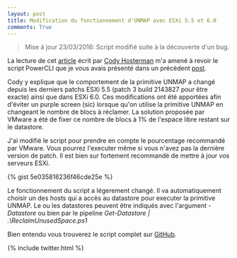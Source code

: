 ```yaml
---
layout: post
title: Modification du fonctionnement d'UNMAP avec ESXi 5.5 et 6.0
comments: True
---
```


> Mise à jour 23/03/2016: Script modifié suite à la découverte d'un bug.

La lecture de cet [article](http://www.codyhosterman.com/2015/07/unmap-block-count-behavior-change-in-esxi-5-5-p3/) écrit par [Cody Hosterman](https://twitter.com/codyhosterman) m'a amené à revoir le script PowerCLI que je vous avais présenté dans un précèdent [post](http://blog.okcomputer.io/2015/03/26/VMware-ESXi-UNMAP-PowerCLI/).

Cody y explique que le comportement de la primitive UNMAP a changé depuis les derniers patchs ESXi 5.5 (patch 3 build   2143827 pour être exacte) ainsi que dans ESXi 6.0. Ces modifications ont été apportées afin d'éviter un purple screen (sic) lorsque qu'on utilise la primitive UNMAP en changeant le nombre de blocs à réclamer. La solution proposée par VMware a été de fixer ce nombre de blocs à 1% de l'espace libre restant sur le datastore.

J'ai modifié le script pour prendre en compte le pourcentage recommandé par VMware. Vous pourrez l'executer même si vous n'avez pas la dernière version de patch. Il est bien sur fortement recommandé de mettre à jour vos serveurs ESXi.

{% gist 5e035816236f46cde25e %}

Le fonctionnement du script a légerement changé. Il va automatiquement choisir un des hosts qui a accès au datastore pour executer la primitive UNMAP. Le ou les datastores peuvent être indiqués avec l'argument *-Datastore* ou bien par le pipeline *Get-Datastore | .\ReclaimUnusedSpace.ps1*

 Bien entendu vous trouverez le script complet sur [GitHub](https://github.com/equelin/vmware-powercli/blob/master/UNMAP/ReclaimUnusedSpace.ps1).

 {% include twitter.html %}
